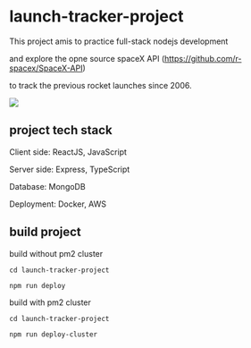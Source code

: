 # launch-tracker-project

This project amis to practice full-stack nodejs development

and explore the opne source spaceX API (https://github.com/r-spacex/SpaceX-API)

to track the previous rocket launches since 2006.

<img src="https://camo.githubusercontent.com/2a2dfb8b139de852f33a0a268fad5a1bf5ed32b459f3193fe296a26eb9a54e4d/68747470733a2f2f6c6976652e737461746963666c69636b722e636f6d2f36353533352f34393138353134393132325f333766356335326534335f6b2e6a7067"/>

## project tech stack
Client side: ReactJS, JavaScript

Server side: Express, TypeScript

Database: MongoDB

Deployment: Docker, AWS

## build project
build without pm2 cluster

```
cd launch-tracker-project

npm run deploy
```

build with pm2 cluster

```
cd launch-tracker-project

npm run deploy-cluster
```
